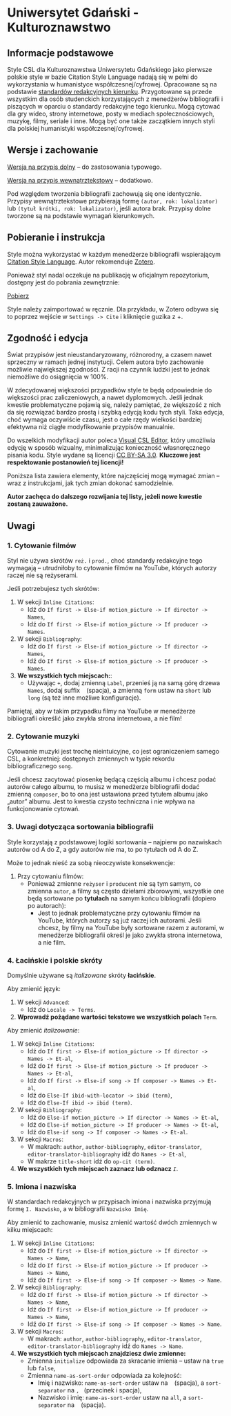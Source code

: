 # Uniwersytet Gdański - Kulturoznawstwo

## Informacje podstawowe
Style CSL dla Kulturoznawstwa Uniwersytetu Gdańskiego jako pierwsze polskie style w bazie Citation Style Language nadają się w pełni do wykorzystania w humanistyce współczesnej/cyfrowej.
Opracowane są na podstawie [standardów redakcyjnych kierunku](https://fil.ug.edu.pl/sites/fil.ug.edu.pl/files/_nodes/strona/71884/files/kult._prace_standardy_redakcyjne_2.pdf).
Przygotowane są przede wszystkim dla osób studenckich korzystających z menedżerów bibliografii i piszących w oparciu o standardy redakcyjne tego kierunku.
Mogą cytować dla gry wideo, strony internetowe, posty w mediach społecznościowych, muzykę, filmy, seriale i inne.
Mogą być one także zaczątkiem innych styli dla polskiej humanistyki współczesnej/cyfrowej.

## Wersje i zachowanie
[Wersja na przypis dolny](https://github.com/citation-style-language/styles/pull/7547) – do zastosowania typowego.

[Wersja na przypis wewnątrztekstowy](https://github.com/citation-style-language/styles/pull/7549) – dodatkowo.

Pod względem tworzenia bibliografii zachowują się one identycznie.
Przypisy wewnątrztekstowe przybierają formę ````(autor, rok: lokalizator)```` lub ````(tytuł krótki, rok: lokalizator)````, jeśli autora brak.
Przypisy dolne tworzone są na podstawie wymagań kierunkowych.

## Pobieranie i instrukcja
Style można wykorzystać w każdym menedżerze bibliografii wspierającym [Citation Style Language](https://citationstyles.org/).
Autor rekomenduje [Zotero](https://www.zotero.org/).

Ponieważ styl nadal oczekuje na publikację w oficjalnym repozytorium, dostępny jest do pobrania zewnętrznie:

[Pobierz](https://1drv.ms/f/c/e41af7a6dec2cedb/EvbSEt05lm5Nr-KWliHWT5QBXWEJ43RmVP_-PJ25ZVqrJA?e=u1yFWq)

Style należy zaimportować w ręcznie. Dla przykładu, w Zotero odbywa się to poprzez wejście w ````Settings -> Cite```` i kliknięcie guzika z +.

## Zgodność i edycja
Świat przypisów jest nieustandaryzowany, różnorodny, a czasem nawet sprzeczny w ramach jednej instytucji.
Celem autora było zachowanie możliwie największej zgodności. Z racji na czynnik ludzki jest to jednak niemożliwe do osiągnięcia w 100%.

W zdecydowanej większości przypadków style te będą odpowiednie do większości prac zaliczeniowych, a nawet dyplomowych.
Jeśli jednak kwestie problematyczne pojawią się, należy pamiętać, że większość z nich da się rozwiązać bardzo prostą i szybką edycją kodu tych styli.
Taka edycja, choć wymaga oczywiście czasu, jest o całe rzędy wielkości bardziej efektywna niż ciągłe modyfikowanie przypisów manualnie.

Do wszelkich modyfikacji autor poleca [Visual CSL Editor](https://editor.citationstyles.org/visualEditor/), który umożliwia edycję w sposób wizualny, minimalizując konieczność własnoręcznego pisania kodu.
Style wydane są licencji [CC BY-SA 3.0](https://creativecommons.org/licenses/by-sa/3.0/). <b>Kluczowe jest respektowanie postanowień tej licencji!</b>

Poniższa lista zawiera elementy, które najczęściej mogą wymagać zmian – wraz z instrukcjami, jak tych zmian dokonać samodzielnie.

<b>Autor zachęca do dalszego rozwijania tej listy, jeżeli nowe kwestie zostaną zauważone.</b>
## Uwagi
### 1. Cytowanie filmów
Styl nie używa skrótów ````reż.```` i ````prod.````, choć standardy redakcyjne tego wymagają – utrudniłoby to cytowanie filmów na YouTube, których autorzy raczej nie są reżyserami.

Jeśli potrzebujesz tych skrótów:
1. W sekcji ````Inline Citations````:
   - Idź do ````If first -> Else-if motion_picture -> If director -> Names````,
   - Idź do ````If first -> Else-if motion_picture -> If producer -> Names````.
2. W sekcji ````Bibliography````:
   - Idź do ````If first -> Else-if motion_picture -> If director -> Names````,
   - Idź do ````If first -> Else-if motion_picture -> If producer -> Names````.
3. <b>We wszystkich tych miejscach:</b>:
   - Używając ````+````, dodaj zmienną ````Label````, przenieś ją na samą górę drzewa ````Names````, dodaj suffix ```` ```` (spacja), a zmienną ````form```` ustaw na ````short```` lub ````long```` (są też inne możliwe konfiguracje).

Pamiętaj, aby w takim przypadku filmy na YouTube w menedżerze bibliografii określić jako zwykła strona internetowa, a nie film!
  
### 2. Cytowanie muzyki
Cytowanie muzyki jest trochę nieintuicyjne, co jest ograniczeniem samego CSL, a konkretniej: dostępnych zmiennych w typie rekordu bibliograficznego ````song````.

Jeśli chcesz zacytować piosenkę będącą częścią albumu i chcesz podać autorów całego albumu, to musisz w menedżerze bibliografii dodać zmienną ````composer````, bo to ona jest ustawiona przed tytułem albumu jako „autor” albumu.
Jest to kwestia czysto techniczna i nie wpływa na funkcjonowanie cytowań.

### 3. Uwagi dotycząca sortowania bibliografii
Style korzystają z podstawowej logiki sortowania – najpierw po nazwiskach autorów od A do Z, a gdy autorów nie ma, to po tytułach od A do Z.

Może to jednak nieść za sobą nieoczywiste konsekwencje:
1. Przy cytowaniu filmów:
   - Ponieważ zmienne ````reżyser```` i ````producent```` nie są tym samym, co zmienna ````autor````, a filmy są często dziełami zbiorowymi, wszystkie one będą sortowane po <b>tytułach</b> na samym końcu bibliografii (dopiero po autorach):
      - Jest to jednak problematyczne przy cytowaniu filmów na YouTube, których autorzy są już raczej ich autorami. Jeśli chcesz, by filmy na YouTube były sortowane razem z autorami, w menedżerze bibliografii określ je jako zwykła strona internetowa, a nie film.

### 4. Łacińskie i polskie skróty
Domyślnie używane są <i>italizowane</i> skróty <b>łacińskie</b>.

Aby zmienić język:
1. W sekcji ````Advanced````:
   - Idź do ````Locale -> Terms````.
2. <b>Wprowadź pożądane wartości tekstowe we wszystkich polach</b> ````Term````.

Aby zmienić <i>italizowanie</i>:
1. W sekcji ````Inline Citations````:
   - Idź do ````If first -> Else-if motion_picture -> If director -> Names -> Et-al````,
   - Idź do ````If first -> Else-if motion_picture -> If producer -> Names -> Et-al````,
   - Idź do ````If first -> Else-if song -> If composer -> Names -> Et-al````,
   - Idź do ````Else-If ibid-with-locator -> ibid (term)````,
   - Idź do ````Else-If ibid -> ibid (term)````.
2. W sekcji ````Bibliography````:
   - Idź do ````Else-if motion_picture -> If director -> Names -> Et-al````,
   - Idź do ````Else-if motion_picture -> If producer -> Names -> Et-al````,
   - Idź do ````Else-if song -> If composer -> Names -> Et-al````.
3. W sekcji ````Macros````:
   - W makrach: ````author````, ````author-bibliography````, ````editor-translator````, ````editor-translator-bibliography```` idź do ````Names -> Et-al````,
   - W makrze ````title-short```` idź do ````op-cit (term)````.
4. <b>We wszystkich tych miejscach zaznacz lub odznacz</b> <i>````I````</i>.

### 5. Imiona i nazwiska
W standardach redakcyjnych w przypisach imiona i nazwiska przyjmują formę ````I. Nazwisko````, a w bibliografii ````Nazwisko Imię````.

Aby zmienić to zachowanie, musisz zmienić wartość dwóch zmiennych w kilku miejscach:
1. W sekcji ````Inline Citations````:
   - Idź do ````If first -> Else-if motion_picture -> If director -> Names -> Name````,
   - Idź do ````If first -> Else-if motion_picture -> If producer -> Names -> Name````,
   - Idź do ````If first -> Else-if song -> If composer -> Names -> Name````.
2. W sekcji ````Bibliography````:
   - Idź do ````If first -> Else-if motion_picture -> If director -> Names -> Name````,
   - Idź do ````If first -> Else-if motion_picture -> If producer -> Names -> Name````,
   - Idź do ````If first -> Else-if song -> If composer -> Names -> Name````.
3. W sekcji ````Macros````:
   - W makrach: ````author````, ````author-bibliography````, ````editor-translator````, ````editor-translator-bibliography```` idź do ````Names -> Name````.
4. <b>We wszystkich tych miejscach znajdziesz dwie zmienne:</b>
   - Zmienna ````initialize```` odpowiada za skracanie imienia – ustaw na ````true```` lub ````false````,
   - Zmienna ````name-as-sort-order```` odpowiada za kolejność:
      - Imię i nazwisko: ````name-as-sort-order```` ustaw na ```` ```` (spacja), a ````sort-separator```` na ````, ```` (przecinek i spacja),
      - Nazwisko i imię: ````name-as-sort-order```` ustaw na ````all````, a ````sort-separator```` na ```` ```` (spacja).
